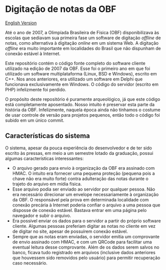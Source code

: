 # Digitação de notas da OBF

[English Version](README.en.md)

Até o ano de 2007, a Olimpíada Brasileira de Física (OBF) disponibilizava às escolas que sediavam sua primeira fase um software de digitação *offline* de notas, como alternativa à digitação *online* em um sistema Web. A digitação *offline* era muito importante em localidades do Brasil que não dispunham de conexão estável à Internet.

Este repositório contém o código fonte completo do software cliente utilizado na edição de 2007 da OBF. Esse foi o primeiro ano em que foi utilizado um software multiplataforma (Linux, BSD e Windows), escrito em C++. Nos anos anteriores, era utilizado um software em Delphi que funcionava exclusivamente em Windows. O código do servidor (escrito em PHP) infelizmente foi perdido.

O propósito deste repositório é puramente arqueológico, já que este código está completamente aposentado. Nosso intuito é preservar esta parte da história da OBF. Infelizmente, naquela época ainda não tínhamos o costume de usar controle de versão para projetos pequenos, então todo o código foi subido em um único commit.

## Características do sistema

O sistema, apesar da pouca experiência do desenvolvedor e de ter sido escrito às pressas, em meio a um semestre lotado da graduação, possui algumas características interessantes:

* O arquivo gerado para envio à organização da OBF era assinado com HMAC. O intuito era fornecer uma pequena proteção (pequena pois a chave não era muito forte) contra adulteração das notas durante o trajeto do arquivo em mídia física.
* Esse arquivo podia ser enviado ao servidor por qualquer pessoa. Não era necessário direcionar um envelope necessariamente à organização da OBF. O responsável pela prova em determinada localidade com conexão precária à Internet poderia confiar o arquivo a uma pessoa que disposse de conexão estável. Bastava entrar em uma página pelo navegador e subir o arquivo.
* Era possível enviar os dados para o servidor a partir do próprio software cliente. Algumas pessoas preferiam digitar as notas no cliente em vez de digitar no site, apesar de possuírem conexão estável.
* Sempre que as notas eram enviadas, o servidor emitia um comprovante de envio assinado com HMAC, e com um QRCode para facilitar uma eventual leitura desse comprovante. Além de os dados serem salvos no banco, ficava tudo registrado em arquivos (inclusive dados anteriores que houvessem sido removidos pelo usuário) para permitir recuperação caso necessário.
